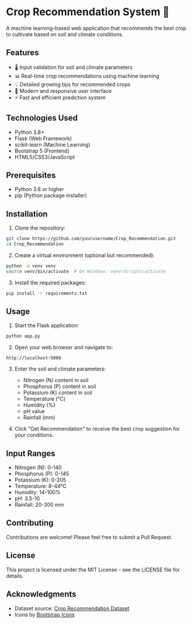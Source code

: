 # Crop Recommendation System 🌱

A machine learning-based web application that recommends the best crop to cultivate based on soil and climate conditions.

## Features

- 🌡️ Input validation for soil and climate parameters
- 📊 Real-time crop recommendations using machine learning
- 💡 Detailed growing tips for recommended crops
- 🎨 Modern and responsive user interface
- ⚡ Fast and efficient prediction system

## Technologies Used

- Python 3.8+
- Flask (Web Framework)
- scikit-learn (Machine Learning)
- Bootstrap 5 (Frontend)
- HTML5/CSS3/JavaScript

## Prerequisites

- Python 3.8 or higher
- pip (Python package installer)

## Installation

1. Clone the repository:
```bash
git clone https://github.com/yourusername/Crop_Recommendation.git
cd Crop_Recommendation
```

2. Create a virtual environment (optional but recommended):
```bash
python -m venv venv
source venv/bin/activate  # On Windows: venv\Scripts\activate
```

3. Install the required packages:
```bash
pip install -r requirements.txt
```

## Usage

1. Start the Flask application:
```bash
python app.py
```

2. Open your web browser and navigate to:
```
http://localhost:5000
```

3. Enter the soil and climate parameters:
   - Nitrogen (N) content in soil
   - Phosphorus (P) content in soil
   - Potassium (K) content in soil
   - Temperature (°C)
   - Humidity (%)
   - pH value
   - Rainfall (mm)

4. Click "Get Recommendation" to receive the best crop suggestion for your conditions.

## Input Ranges

- Nitrogen (N): 0-140
- Phosphorus (P): 0-145
- Potassium (K): 0-205
- Temperature: 8-44°C
- Humidity: 14-100%
- pH: 3.5-10
- Rainfall: 20-300 mm

## Contributing

Contributions are welcome! Please feel free to submit a Pull Request.

## License

This project is licensed under the MIT License - see the LICENSE file for details.

## Acknowledgments

- Dataset source: [Crop Recommendation Dataset](https://www.kaggle.com/datasets/patelris/crop-recommendation-dataset)
- Icons by [Bootstrap Icons](https://icons.getbootstrap.com/)